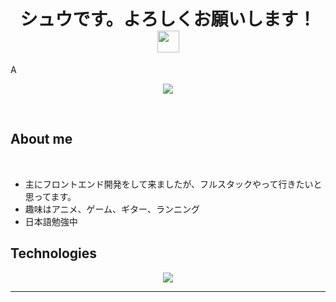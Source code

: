 
<h1 align="center"><b>シュウです。よろしくお願いします！</b><img src="https://media.giphy.com/media/hvRJCLFzcasrR4ia7z/giphy.gif" width="35"></h1>
<!--  -->A
<p align="center">
  <a href="https://github.com/DenverCoder1/readme-typing-svg"><img src="https://readme-typing-svg.herokuapp.com?font=Time+New+Roman&color=cyan&size=25&center=true&vCenter=true&width=600&height=100&lines=Front-End+Developer"></a>
</p>
<br>
	
## **About me**

<br>

- 主にフロントエンド開発をして来ましたが、フルスタックやって行きたいと思ってます。
- 趣味はアニメ、ゲーム、ギター、ランニング
- 日本語勉強中

## **Technologies**
<!--tech stack icons-->
<p align="center">
  <a href="https://skillicons.dev">
    <img src="https://skillicons.dev/icons?i=git,css,figma,firebase,github,html,js,nextjs,nodejs,postman,react,tailwind,ts,vscode,windows,wordpress&perline=8" />
  </a>
</p>

-----
